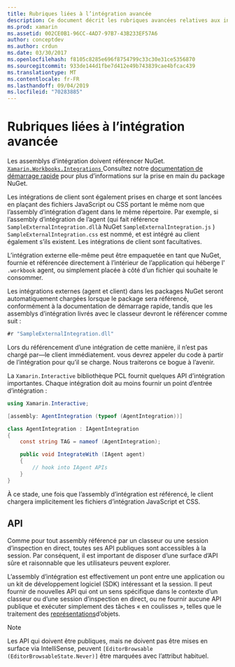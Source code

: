 ```yaml
---
title: Rubriques liées à l’intégration avancée
description: Ce document décrit les rubriques avancées relatives aux intégrations de Xamarin Workbooks. Il traite du package NuGet Xamarin. Workbook. integrations et de l’exposition de l’API dans un classeur Xamarin.
ms.prod: xamarin
ms.assetid: 002CE0B1-96CC-4AD7-97B7-43B233EF57A6
author: conceptdev
ms.author: crdun
ms.date: 03/30/2017
ms.openlocfilehash: f8105c8285e696f8754799c33c30e31ce5356870
ms.sourcegitcommit: 933de144d1fbe7d412e49b743839cae4bfcac439
ms.translationtype: MT
ms.contentlocale: fr-FR
ms.lasthandoff: 09/04/2019
ms.locfileid: "70283885"
---
```

# <a name="advanced-integration-topics"></a>Rubriques liées à l’intégration avancée

Les assemblys d’intégration doivent référencer NuGet. [ `Xamarin.Workbooks.Integrations` ][nuget] Consultez notre [documentation de démarrage rapide](~/tools/workbooks/sdk/index.md) pour plus d’informations sur la prise en main du package NuGet.

Les intégrations de client sont également prises en charge et sont lancées en plaçant des fichiers JavaScript ou CSS portant le même nom que l’assembly d’intégration d’agent dans le même répertoire. Par exemple, si l’assembly d’intégration de l’agent (qui fait référence `SampleExternalIntegration.dll`à NuGet `SampleExternalIntegration.js` ) `SampleExternalIntegration.css` est nommé, et est intégré au client également s’ils existent. Les intégrations de client sont facultatives.

L’intégration externe elle-même peut être empaquetée en tant que NuGet, fournie et référencée directement à l’intérieur de l’application qui héberge l' `.workbook` agent, ou simplement placée à côté d’un fichier qui souhaite le consommer.

Les intégrations externes (agent et client) dans les packages NuGet seront automatiquement chargées lorsque le package sera référencé, conformément à la documentation de démarrage rapide, tandis que les assemblys d’intégration livrés avec le classeur devront le référencer comme suit :

```csharp
#r "SampleExternalIntegration.dll"
```

Lors du référencement d’une intégration de cette manière, il n’est pas chargé par&mdash;le client immédiatement. vous devrez appeler du code à partir de l’intégration pour qu’il se charge. Nous traiterons ce bogue à l’avenir.

La `Xamarin.Interactive` bibliothèque PCL fournit quelques API d’intégration importantes. Chaque intégration doit au moins fournir un point d’entrée d’intégration :

```csharp
using Xamarin.Interactive;

[assembly: AgentIntegration (typeof (AgentIntegration))]

class AgentIntegration : IAgentIntegration
{
    const string TAG = nameof (AgentIntegration);

    public void IntegrateWith (IAgent agent)
    {
        // hook into IAgent APIs
    }
}
```

À ce stade, une fois que l’assembly d’intégration est référencé, le client chargera implicitement les fichiers d’intégration JavaScript et CSS.

## <a name="apis"></a>API

Comme pour tout assembly référencé par un classeur ou une session d’inspection en direct, toutes ses API publiques sont accessibles à la session. Par conséquent, il est important de disposer d’une surface d’API sûre et raisonnable que les utilisateurs peuvent explorer.

L’assembly d’intégration est effectivement un pont entre une application ou un kit de développement logiciel (SDK) intéressant et la session. Il peut fournir de nouvelles API qui ont un sens spécifique dans le contexte d’un classeur ou d’une session d’inspection en direct, ou ne fournir aucune API publique et exécuter simplement des tâches « en coulisses », telles que le traitement des [représentations](~/tools/workbooks/sdk/representations.md)d’objets.

> [!NOTE]
> Les API qui doivent être publiques, mais ne doivent pas être mises en surface via IntelliSense, peuvent `[EditorBrowsable (EditorBrowsableState.Never)]` être marquées avec l’attribut habituel.

[nuget]: https://nuget.org/packages/Xamarin.Workbooks.Integration
